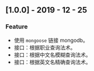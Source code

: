 ## [1.0.0] - 2019 - 12 - 25

### Feature

- 使用 `mongoose` 链接 mongodb。
- 接口：根据职业查询法术。
- 接口：根据中文名模糊查询法术。
- 接口：根据英文名精确查询法术。
